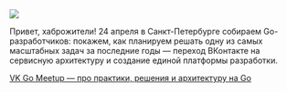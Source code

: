 <!--2025-04-14 11:42:31-->
<div class="yb">
  <div class="rss habr"><img src="https://habrastorage.org/getpro/habr/upload_files/9cd/321/6c1/9cd3216c1541136fef14f7057e15f40e.jpg" /><p>Привет, хаброжители! 24 апреля в Санкт-Петербурге собираем Go-разработчиков: покажем, как планируем решать одну из самых масштабных задач за последние годы — переход ВКонтакте на сервисную архитектуру и создание единой платформы разработки.</p> <a... <p class="titl"><a href="https://habr.com/ru/companies/vk/news/900680/?utm_source=habrahabr&utm_medium=rss&utm_campaign=900680">VK Go Meetup — про практики, решения и архитектуру на Go</a></p></div>
</div>
